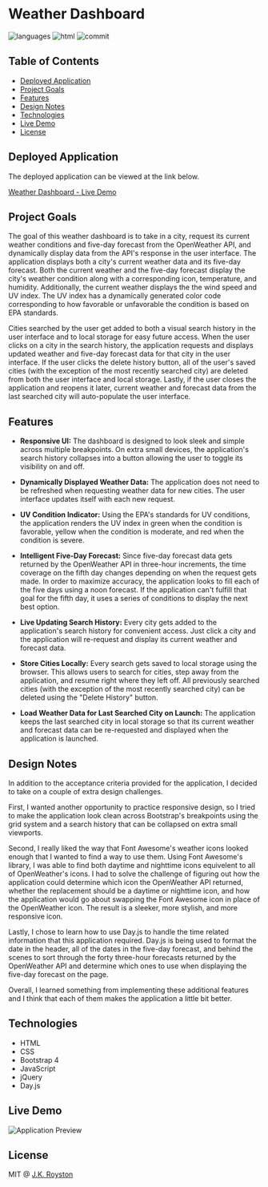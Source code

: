 # Weather Dashboard

![languages](https://img.shields.io/github/languages/count/jxhnkndl/weather-dashboard?style=plastic)
![html](https://img.shields.io/github/languages/top/jxhnkndl/weather-dashboard?style=plastic)
![commit](https://img.shields.io/github/last-commit/jxhnkndl/weather-dashboard?style=plastic)

## Table of Contents
* [Deployed Application](#deployed-application)
* [Project Goals](#project-goals)
* [Features](#features)
* [Design Notes](#design-notes)
* [Technologies](#technologies)
* [Live Demo](#live-demo)
* [License](#license)

## Deployed Application
The deployed application can be viewed at the link below.

[Weather Dashboard - Live Demo](https://jxhnkndl.github.io/weather-dashboard)

## Project Goals

The goal of this weather dashboard is to take in a city, request its current weather conditions and five-day forecast from the OpenWeather API, and dynamically display data from the API's response in the user interface. The application displays both a city's current weather data and its five-day forecast. Both the current weather and the five-day forecast display the city's weather condition along with a corresponding icon, temperature, and humidity. Additionally, the current weather displays the the wind speed and UV index. The UV index has a dynamically generated color code corresponding to how favorable or unfavorable the condition is based on EPA standards. 

Cities searched by the user get added to both a visual search history in the user interface and to local storage for easy future access. When the user clicks on a city in the search history, the application requests and displays updated weather and five-day forecast data for that city in the user interface. If the user clicks the delete history button, all of the user's saved cities (with the exception of the most recently searched city) are deleted from both the user interface and local storage. Lastly, if the user closes the application and reopens it later, current weather and forecast data from the last searched city will auto-populate the user interface.

## Features

* **Responsive UI:** The dashboard is designed to look sleek and simple across multiple breakpoints. On extra small devices, the application's search history collapses into a button allowing the user to toggle its visibility on and off.

* **Dynamically Displayed Weather Data:** The application does not need to be refreshed when requesting weather data for new cities. The user interface updates itself with each new request.

* **UV Condition Indicator:** Using the EPA's standards for UV conditions, the application renders the UV index in green when the condition is favorable, yellow when the condition is moderate, and red when the condition is severe.

* **Intelligent Five-Day Forecast:** Since five-day forecast data gets returned by the OpenWeather API in three-hour increments, the time coverage on the fifth day changes depending on when the request gets made. In order to maximize accuracy, the application looks to fill each of the five days using a noon forecast. If the application can't fulfill that goal for the fifth day, it uses a series of conditions to display the next best option.

* **Live Updating Search History:** Every city gets added to the application's search history for convenient access. Just click a city and the application will re-request and display its current weather and forecast data. 

* **Store Cities Locally:** Every search gets saved to local storage using the browser. This allows users to search for cities, step away from the application, and resume right where they left off. All previously searched cities (with the exception of the most recently searched city) can be deleted using the "Delete History" button.

* **Load Weather Data for Last Searched City on Launch:** The application keeps the last searched city in local storage so that its current weather and forecast data can be re-requested and displayed when the application is launched.

## Design Notes

In addition to the acceptance criteria provided for the application, I decided to take on a couple of extra design challenges. 

First, I wanted another opportunity to practice responsive design, so I tried to make the application look clean across Bootstrap's breakpoints using the grid system and a search history that can be collapsed on extra small viewports.

Second, I really liked the way that Font Awesome's weather icons looked enough that I wanted to find a way to use them. Using Font Awesome's library, I was able to find both daytime and nighttime icons equivelent to all of OpenWeather's icons. I had to solve the challenge of figuring out how the application could determine which icon the OpenWeather API returned, whether the replacement should be a daytime or nighttime icon, and how the application would go about swapping the Font Awesome icon in place of the OpenWeather icon. The result is a sleeker, more stylish, and more responsive icon.

Lastly, I chose to learn how to use Day.js to handle the time related information that this application required. Day.js is being used to format the date in the header, all of the dates in the five-day forecast, and behind the scenes to sort through the forty three-hour forecasts returned by the OpenWeather API and determine which ones to use when displaying the five-day forecast on the page.

Overall, I learned something from implementing these additional features and I think that each of them makes the application a little bit better.

## Technologies
* HTML
* CSS
* Bootstrap 4
* JavaScript
* jQuery
* Day.js

## Live Demo

![Application Preview](assets/weather-dashboard-demo.gif)

## License

MIT @ [J.K. Royston](https://github.com/jxhnkndl)